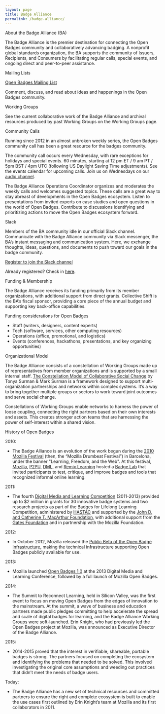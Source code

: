 ```yaml
---
layout: page
title: Badge Alliance
permalink: /badge-alliance/
---
```

About the Badge Alliance (BA)

The Badge Alliance is the premier destination for connecting the Open Badges community and collaboratively advancing badging. A nonprofit global standards organization, the BA supports the community of Issuers, Recipients, and Consumers by facilitating regular calls, special events, and ongoing direct and peer-to-peer assistance. 

Mailing Lists

[Open Badges Mailing List](https://groups.google.com/forum/#!forum/openbadges)

Comment, discuss, and read about ideas and happenings in the Open Badges community.

Working Groups

See the current collaborative work of the Badge Alliance and archival resources produced by past Working Groups on the Working Groups page.

Community Calls

Running since 2012 in an almost unbroken weekly series, the Open Badges community call has been a great resource for the badges community. 

The community call occurs every Wednesday, with rare exceptions for holidays and special events. 60 minutes, starting at 12 pm ET / 9 am PT / 5pm BST / 4pm UTC (following US Daylight Saving Time adjustments). See the events calendar for upcoming calls. Join us on Wednesdays on our [audio channel](https://www.uberconference.com/badgealliance).

The Badge Alliance Operations Coordinator organizes and moderates the weekly calls and welcomes suggested topics. These calls are a great way to stay abreast of developments in the Open Badges ecosystem. Listen to presentations from invited experts on case studies and open questions in the world of Open Badges. Contribute to discussions identifying and prioritizing actions to move the Open Badges ecosystem forward. 

Slack

Members of the BA community idle in our official Slack channel. Communicate with the Badge Alliance community via Slack messenger, the BA’s instant messaging and communication system. Here, we exchange thoughts, ideas, questions, and documents to push toward our goals in the badge community. 

[Register to join the Slack channel](http://bit.ly/badgealliance-slack-register)

Already registered? Check in [here](https://badgealliance.slack.com/messages/general/whats_new/).

Funding & Membership

The Badge Alliance receives its funding primarily from its member organizations, with additional support from direct grants. Collective Shift is the BA’s fiscal sponsor, providing a core piece of the annual budget and supporting key back-office capabilities.

Funding considerations for Open Badges

+ Staff (writers, designers, content experts)
+ Tech (software, services, other computing resources)
+ Operations (office, promotional, and logistics)
+ Events (conferences, hackathons, presentations, and key organizing opportunities)

Organizational Model

The Badge Alliance consists of a constellation of Working Groups made up of representatives from member organizations and is supported by a small internal staff. [The Constellation Model of Collaborative Social Change](http://ink.library.smu.edu.sg/cgi/viewcontent.cgi?article=1010&context=lien_research) by Tonya Surman & Mark Surman is a framework designed to support multi-organization partnerships and networks within complex systems. It’s a way to bring together multiple groups or sectors to work toward joint outcomes and serve social change.

Constellations of Working Groups enable networks to harness the power of loose coupling, connecting the right partners based on their own interests and assets. This creates stronger action teams that are harnessing the power of self-interest within a shared vision.

History of Open Badges

2010:

+ The Badge Alliance is an evolution of the work begun during the [2010 Mozilla Festival](https://wiki.mozilla.org/Drumbeat/events/Festival) (then, the “Mozilla Drumbeat Festival”) in Barcelona, under the banner "Learning, Freedom, and the Web". At this festival, [Mozilla](http://www.mozilla.org/en-US/), [P2PU](https://p2pu.org/en/), [DML](http://dmlcentral.net/), and [Remix Learning](http://remixlearning.com/) hosted a [Badge Lab](https://wiki.mozilla.org/Drumbeat/events/Festival/program/activities#Badge_lab) that invited participants to test, critique, and improve badges and tools that recognized informal online learning.

2011:

+ The fourth [Digital Media and Learning Competition](http://www.hastac.org/dml-competitions/2012) (2011-2013) provided up to $2 million in grants for 30 innovative badge systems and two research projects as part of the Badges for Lifelong Learning Competition, administered by [HASTAC](http://hastac.org/) and supported by the [John D. and Catherine T. MacArthur Foundation](http://www.macfound.org/), with additional support from the [Gates Foundation](http://www.gatesfoundation.org/) and in partnership with the Mozilla Foundation.

2012:

+ In October 2012, Mozilla released the [Public Beta of the Open Badge Infrastructure](https://blog.mozilla.org/blog/2012/04/10/mozilla-open-badges-beta/), making the technical infrastructure supporting Open Badges publicly available for use.

2013:

+ Mozilla launched [Open Badges 1.0](https://blog.mozilla.org/blog/2013/03/14/open_badges/) at the 2013 Digital Media and Learning Conference, followed by a full launch of Mozilla Open Badges.

2014:

+ The Summit to Reconnect Learning, held in Silicon Valley, was the first event to focus on moving Open Badges from the edges of innovation to the mainstream. At the summit, a wave of business and education partners made public pledges committing to help accelerate the spread and scale of digital badges for learning, and the Badge Alliance Working Groups were soft-launched. Erin Knight, who had previously led the Open Badges project at Mozilla, was announced as Executive Director of the Badge Alliance.

2015:

+ 2014-2015 proved that the interest in verifiable, shareable, portable badges is strong. The partners focused on completing the ecosystem and identifying the problems that needed to be solved. This involved investigating the original core assumptions and weeding out practices that didn’t meet the needs of badge users. 

Today:

+ The Badge Alliance has a new set of technical resources and committed partners to ensure the right and complete ecosystem is built to enable the use cases first outlined by Erin Knight’s team at Mozilla and its first collaborators in 2011. 




